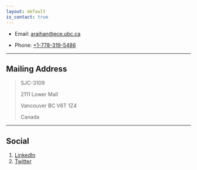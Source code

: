 ```yaml
---
layout: default 
is_contact: true
---
```


* Email: [araihan@ece.ubc.ca](mailto:araihan@ece.ubc.ca)

* Phone: [+1-778-319-5486](tel:+1-778-319-5486)

---

## Mailing Address

> SJC-3109
>
> 2111 Lower Mall
>
> Vancouver BC V6T 1Z4
>
> Canada

---

## Social

1. [LinkedIn](https://ca.linkedin.com/in/aamir-raihan-45368052)
2. [Twitter](https://twitter.com/MdAamirRaihan1)
